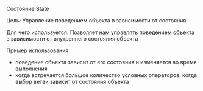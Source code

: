 Состояние State

Цель: Управление поведением объекта в зависимости от состояния

Для чего используется: Позволяет нам управлять поведением объекта в зависимости от внутреннего состояния объекта

Пример использования: 
- поведение объекта зависит от его состояния и изменяется во время выполнения
- когда встречается большое количество условных операторов, когда выбор ветви зависит от состояния объекта